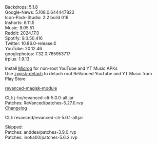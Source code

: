 Backdrops: 5.1.8  
Google-News: 5.108.0.644447823  
Icon-Pack-Studio: 2.2 build 016  
Inshorts: 6.11.5  
Music: 8.05.51  
Reddit: 2024.17.0  
Spotify: 9.0.50.416  
Twitter: 10.86.0-release.0  
YouTube: 20.12.46  
googlephotos: 7.32.0.765953717  
irplus: 1.9.13  

Install [Microg](https://github.com/ReVanced/GmsCore/releases) for non-root YouTube and YT Music APKs  
Use [zygisk-detach](https://github.com/j-hc/zygisk-detach) to detach root ReVanced YouTube and YT Music from Play Store  

[revanced-magisk-module](https://github.com/j-hc/revanced-magisk-module)
  
CLI: j-hc/revanced-cli-5.0.0-all.jar  
Patches: ReVanced/patches-5.27.0.rvp  
[Changelog](https://github.com/ReVanced/revanced-patches/releases/tag/v5.27.0)

CLI: revanced/revanced-cli-5.0.1-all.jar    

Skipped:  
Patches: anddea/patches-3.9.0.rvp  
Patches: inotia00/patches-5.6.2.rvp      

